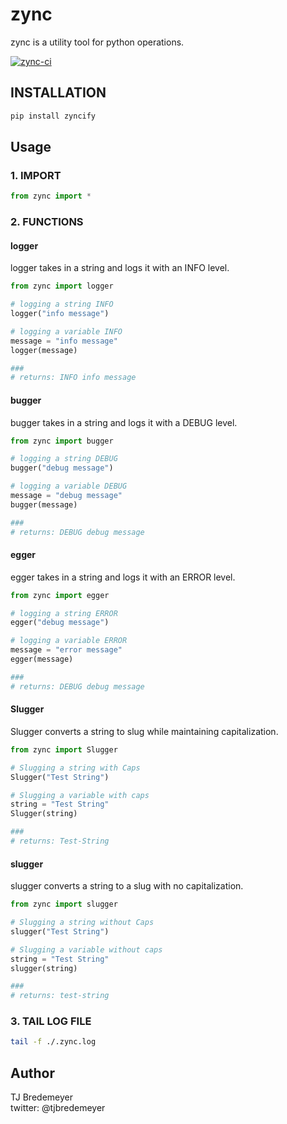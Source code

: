 # zync

zync is a utility tool for python operations.

[![zync-ci](https://github.com/tjbredemeyer/zync/actions/workflows/ci.yml/badge.svg)](https://github.com/tjbredemeyer/zync/actions/workflows/ci.yml)

## INSTALLATION

```bash
pip install zyncify
```

## Usage

### 1. IMPORT

```python
from zync import *
```

### 2. FUNCTIONS

#### logger

logger takes in a string and logs it with an INFO level.  

```python
from zync import logger

# logging a string INFO
logger("info message")

# logging a variable INFO
message = "info message"
logger(message)

###
# returns: INFO info message
```  

#### bugger

bugger takes in a string and logs it with a DEBUG level.  

```python
from zync import bugger

# logging a string DEBUG
bugger("debug message")

# logging a variable DEBUG
message = "debug message"
bugger(message)

###
# returns: DEBUG debug message
```  

#### egger

egger takes in a string and logs it with an ERROR level.  

```python
from zync import egger

# logging a string ERROR
egger("debug message")

# logging a variable ERROR
message = "error message"
egger(message)

###
# returns: DEBUG debug message
```  

#### Slugger  

Slugger converts a string to slug while maintaining capitalization.  

```python
from zync import Slugger

# Slugging a string with Caps
Slugger("Test String")

# Slugging a variable with caps
string = "Test String"
Slugger(string)

###
# returns: Test-String
```  
  
#### slugger  

slugger converts a string to a slug with no capitalization.

```python
from zync import slugger

# Slugging a string without Caps
slugger("Test String")

# Slugging a variable without caps
string = "Test String"
slugger(string)

###
# returns: test-string
```  

### 3. TAIL LOG FILE

```bash
tail -f ./.zync.log
```

## Author

TJ Bredemeyer  
twitter: @tjbredemeyer
